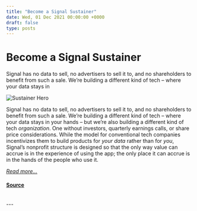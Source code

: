 ```yaml
---
title: "Become a Signal Sustainer"
date: Wed, 01 Dec 2021 00:00:00 +0000
draft: false
type: posts
---
```

# Become a Signal Sustainer





 Signal has no data to sell, no advertisers to sell it to, and no shareholders to benefit from such a sale. We’re building a different kind of tech – where your data stays in

![Sustainer Hero](/blog/images/subs-header.png)

Signal has no data to sell, no advertisers to sell it to, and no shareholders to benefit from such a sale. We’re building a different kind of tech – where your data stays in your hands – but we’re also building a different kind of tech _organization_. One without investors, quarterly earnings calls, or share price considerations. While the model for conventional tech companies incentivizes them to build products for _your data_ rather than for _you_, Signal’s nonprofit structure is designed so that the only way value can accrue is in the experience of using the app; the only place it can accrue is in the hands of the people who use it.

[_Read more..._](https://signal.org/blog/become-a-signal-sustainer/)

#### [Source](https://signal.org/blog/become-a-signal-sustainer/)

<br/>
---
